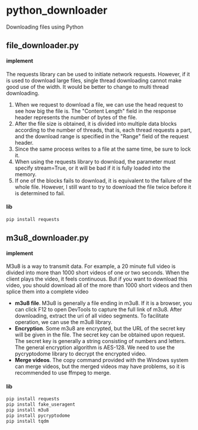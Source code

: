 # python_downloader

Downloading files using Python

## file_downloader.py

#### implement

The requests library can be used to initiate network requests. However, if it is used to download large files, single thread downloading cannot make good use of the width. It would be better to change to multi thread downloading.

1. When we request to download a file, we can use the head request to see how big the file is. The "Content Length" field in the response header represents the number of bytes of the file.
2. After the file size is obtained, it is divided into multiple data blocks according to the number of threads, that is, each thread requests a part, and the download range is specified in the "Range" field of the request header.
3. Since the same process writes to a file at the same time, be sure to lock it.
4. When using the requests library to download, the parameter must specify stream=True, or it will be bad if it is fully loaded into the memory.
5. If one of the blocks fails to download, it is equivalent to the failure of the whole file. However, I still want to try to download the file twice before it is determined to fail.

#### lib

```python
pip install requests
```

## m3u8_downloader.py

#### implement

M3u8 is a way to transmit data. For example, a 20 minute full video is divided into more than 1000 short videos of one or two seconds. When the client plays the video, it feels continuous. But if you want to download this video, you should download all of the more than 1000 short videos and then splice them into a complete video

- **m3u8 file**. M3u8 is generally a file ending in m3u8. If it is a browser, you can click F12 to open DevTools to capture the full link of m3u8. After downloading, extract the uri of all video segments. To facilitate operation, we can use the m3u8 library.
- **Encryption**. Some m3u8 are encrypted, but the URL of the secret key will be given in the file. The secret key can be obtained upon request. The secret key is generally a string consisting of numbers and letters. The general encryption algorithm is AES-128. We need to use the pycryptodome library to decrypt the encrypted video.
- **Merge videos**. The copy command provided with the Windows system can merge videos, but the merged videos may have problems, so it is recommended to use ffmpeg to merge.

#### lib

```python
pip install requests
pip install fake_useragent
pip install m3u8
pip install pycryptodome
pip install tqdm
```